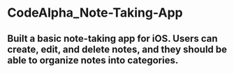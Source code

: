 # CodeAlpha_Note-Taking-App
## Built a basic note-taking app for iOS. Users can create, edit, and delete notes, and they should be able to organize notes into categories.
